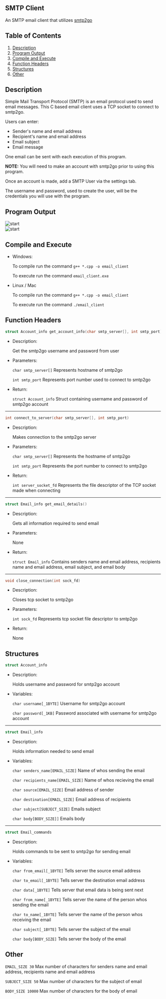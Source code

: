 ## SMTP Client

An SMTP email client that utilizes [smtp2go](https://www.smtp2go.com/)


## Table of Contents

1. [Description](#description)
2. [Program Output](#program_output)
3. [Compile and Execute](#compile_and_execute)
4. [Function Headers](#function_headers)
5. [Structures](#structures)
6. [Other](#other)

## Description <a name="description"></a>

Simple Mail Transport Protocol (SMTP) is an email protocol used to send email messages.
This C based email client uses a TCP socket to connect to smtp2go.

Users can enter:
- Sender's name and email address
- Recipient's name and email address
- Email subject
- Email message

One email can be sent with each execution of this program.

**NOTE:**
You will need to make an account with smtp2go prior to using this program.

Once an account is made, add a SMTP User via the settings tab.

The username and password, used to create the user, will be the credentials you will use with the program.

## Program Output <a name="program_output"></a>

![start](images/screenshot_one.PNG)<br>
![start](images/screenshot_two.PNG)<br>


## Compile and Execute <a name="compile_and_execute"></a>

- Windows:

    To compile run the command `g++ *.cpp -o email_client`

    To execute run the command `email_client.exe`

- Linux / Mac

    To compile run the command `g++ *.cpp -o email_client`

    To execute run the command `./email_client`


## Function Headers <a name="function_headers"></a>

``` c
struct Account_info get_account_info(char smtp_server[], int smtp_port)
```

- Description:

    Get the smtp2go username and password from user

- Parameters:

    `char smtp_server[]` Represents hostname of smtp2go

    `int smtp_port` Represents port number used to connect to smtp2go

- Return:

    `struct Account_info` Struct containing username and password of smtp2go account

---

``` c
int connect_to_server(char smtp_server[], int smtp_port)
```

- Description:

    Makes connection to the smtp2go server

- Parameters:

    `char smtp_server[]` Represents the hostname of smtp2go

    `int smtp_port` Represents the port number to connect to smtp2go

- Return:

    `int server_socket_fd` Represents the file descriptor of the TCP socket made when connecting

---

``` c
struct Email_info get_email_details()
```

- Description:

    Gets all information required to send email

- Parameters:

    None

- Return:

    `struct Email_info` Contains senders name and email address, recipients name and email address, email subject, and email body

---

``` c
void close_connection(int sock_fd)
```

- Description:

    Closes tcp socket to smtp2go

- Parameters:

    `int sock_fd` Represents tcp socket file descriptor to smtp2go

- Return:

    None


## Structures <a name="structures"></a>

``` c
struct Account_info
```

- Description:

    Holds username and password for smtp2go account

- Variables:

    `char username[_1BYTE]` Username for smtp2go account

    `char password[_1KB]` Password associated with username for smtp2go account

---

``` c
struct Email_info
```

- Description:

    Holds information needed to send email

- Variables:

    `char senders_name[EMAIL_SIZE]` Name of whos sending the email

    `char recipients_name[EMAIL_SIZE]` Name of whos recieving the email

    `char source[EMAIL_SIZE]` Email address of sender

    `char destination[EMAIL_SIZE]` Email address of recipients

    `char subject[SUBJECT_SIZE]` Emails subject

    `char body[BODY_SIZE]]` Emails body

---

``` c
struct Email_commands
```

- Description:

	Holds commands to be sent to smtp2go for sending email

- Variables:

	`char from_email[_1BYTE]` Tells server the source email address

	`char to_email[_1BYTE]` Tells server the destination email address

	`char data[_1BYTE]` Tells server that email data is being sent next

	`char from_name[_1BYTE]` Tells server the name of the person whos sending the email

	`char to_name[_1BYTE]` Tells server the name of the person whos receiving the email

	`char subject[_1BYTE]` Tells server the subject of the email

	`char body[BODY_SIZE]` Tells server the body of the email

## Other <a name="other"></a>

`EMAIL_SIZE 30` Max number of characters for senders name and email address, recipients name and email address

`SUBJECT_SIZE 50` Max number of characters for the subject of email

`BODY_SIZE 10000` Max number of characters for the body of email
